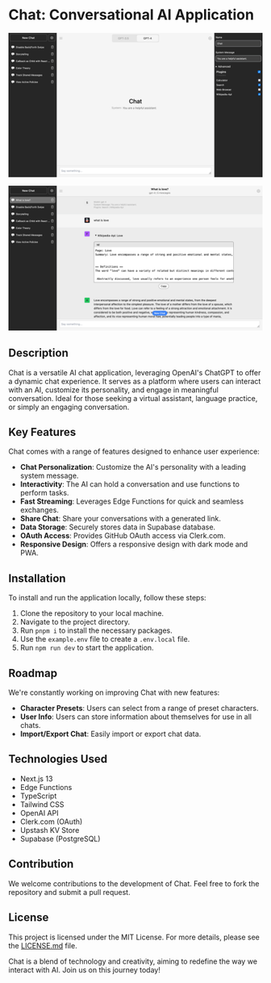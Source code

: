 # Chat: Conversational AI Application

![Default Page](./screenshots/screenshot-0.png)

![Chat Page](./screenshots/screenshot-1.png)

## Description

Chat is a versatile AI chat application, leveraging OpenAI's ChatGPT to offer a dynamic chat experience. It serves as a platform where users can interact with an AI, customize its personality, and engage in meaningful conversation. Ideal for those seeking a virtual assistant, language practice, or simply an engaging conversation.

## Key Features

Chat comes with a range of features designed to enhance user experience:

-   **Chat Personalization**: Customize the AI's personality with a leading system message.
-   **Interactivity**: The AI can hold a conversation and use functions to perform tasks.
-   **Fast Streaming**: Leverages Edge Functions for quick and seamless exchanges.
-   **Share Chat**: Share your conversations with a generated link.
-   **Data Storage**: Securely stores data in Supabase database.
-   **OAuth Access**: Provides GitHub OAuth access via Clerk.com.
-   **Responsive Design**: Offers a responsive design with dark mode and PWA.

## Installation

To install and run the application locally, follow these steps:

1. Clone the repository to your local machine.
2. Navigate to the project directory.
3. Run `pnpm i` to install the necessary packages.
4. Use the `example.env` file to create a `.env.local` file.
5. Run `npm run dev` to start the application.

## Roadmap

We're constantly working on improving Chat with new features:

-   **Character Presets**: Users can select from a range of preset characters.
-   **User Info**: Users can store information about themselves for use in all chats.
-   **Import/Export Chat**: Easily import or export chat data.

## Technologies Used

-   Next.js 13
-   Edge Functions
-   TypeScript
-   Tailwind CSS
-   OpenAI API
-   Clerk.com (OAuth)
-   Upstash KV Store
-   Supabase (PostgreSQL)

## Contribution

We welcome contributions to the development of Chat. Feel free to fork the repository and submit a pull request.

## License

This project is licensed under the MIT License. For more details, please see the [LICENSE.md](LICENSE.md) file.

Chat is a blend of technology and creativity, aiming to redefine the way we interact with AI. Join us on this journey today!
